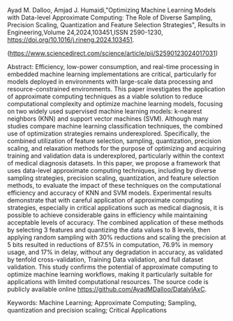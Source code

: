 Ayad M. Dalloo, Amjad J. Humaidi,"Optimizing Machine Learning Models with Data-level Approximate Computing: The Role of Diverse Sampling, Precision Scaling, Quantization and Feature Selection Strategies",
Results in Engineering,Volume 24,2024,103451,ISSN 2590-1230, https://doi.org/10.1016/j.rineng.2024.103451.

(https://www.sciencedirect.com/science/article/pii/S2590123024017031)


Abstract: Efficiency, low-power consumption, and real-time processing in embedded machine learning implementations are critical, particularly for models deployed in environments with large-scale data processing and resource-constrained environments. This paper investigates the application of approximate computing techniques as a viable solution to reduce computational complexity and optimize machine learning models, focusing on two widely used supervised machine learning models: k-nearest neighbors (KNN) and support vector machines (SVM). Although many studies compare machine learning classification techniques, the combined use of optimization strategies remains underexplored. Specifically, the combined utilization of feature selection, sampling, quantization, precision scaling, and relaxation methods for the purpose of optimizing and acquiring training and validation data is underexplored, particularly within the context of medical diagnosis datasets. In this paper, we propose a framework that uses data-level approximate computing techniques, including by diverse sampling strategies, precision scaling, quantization, and feature selection methods, to evaluate the impact of these techniques on the computational efficiency and accuracy of KNN and SVM models. Experimental results demonstrate that with careful application of approximate computing strategies, especially in critical applications such as medical diagnosis, it is possible to achieve considerable gains in efficiency while maintaining acceptable levels of accuracy. The combined application of these methods by selecting 3 features and quantizing the data values to 8 levels, then applying random sampling with 30% reductions and scaling the precision at 5 bits resulted in reductions of 87.5% in computation, 76.9% in memory usage, and 17% in delay, without any degradation in accuracy, as validated by tenfold cross-validation, Training Data validation, and full dataset validation. This study confirms the potential of approximate computing to optimize machine learning workflows, making it particularly suitable for applications with limited computational resources. The source code is publicly available online https://github.com/AyadMDalloo/DatalvlAxC.

Keywords: Machine Learning; Approximate Computing; Sampling, quantization and precision scaling; Critical Applications
